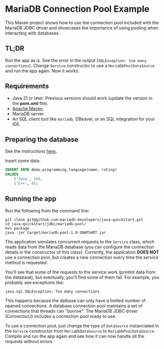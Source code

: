 # MariaDB Connection Pool Example

This Maven project shows how to use the connection pool included with the MariaDB JDBC driver and
showcases the importance of using pooling when interacting with databases.

## TL;DR

Run the app as is. See the error in the output (`SQLException: too many connections`).
Change `Service` constructor to use a `MariaDbPoolDataSource` and run the app again. Now it works.

## Requirements

- Java 21 or later. Previous versions should work (update the version
  in the **pom.xml** file).
- [Apache Maven](https://maven.apache.org).
- MariaDB server.
- An SQL client tool like `mariadb`, DBeaver, or an SQL integration for
  your IDE.

## Preparing the database

See the instructions [here](../../README.md).

Insert some data:

```sql
INSERT INTO demo.programming_language(name, rating)
VALUES
    ('Java', 10),
    ('C++', 9);
```

## Running the app
Run the following from the command line:

```Shell
git clone git@github.com:mariadb-developers/java-quickstart.git
cd java-quickstart/jdbc/mariadb-pool/
mvn package
java -jar target/mariadb-pool-1.0-SNAPSHOT.jar
```

The application simulates concurrent requests to the `Service` class, which reads data from
the MariaDB database (you can configure the connection details in the constructor of this
class). Currently, the application **DOES NOT** use a connection pool, but creates a new
connection every time the service method is requested. 

You'll see that some of the requests to the service work (printint data from the database),
but eventually, you'll find some of them fail. For example, you probably see exceptions like:

```
java.sql.SQLException: Too many connections
```

This happens because the datbase can only have a limited number of opened connections.
A database connection pool maintains a set of connections that threads can "borrow". The
MariaDB JDBC driver (Connector/J) includes a connection pool ready to use.

To use a connection pool, just change the type of `DataSource` instanciated in the `Service`
constructor from `MariaDbDataSource` to `MariaDbPoolDataSource`. Compile and run the app again
and see how it can now handle all the requests without errors.

